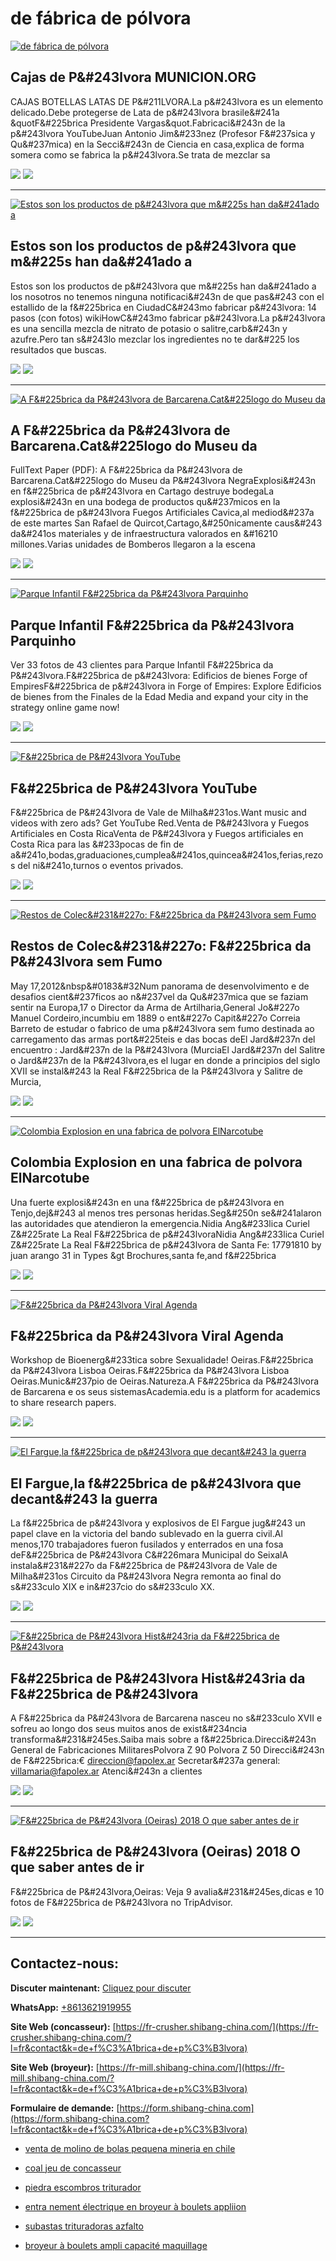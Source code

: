 # de fábrica de pólvora

<a href="https://swt.shibang-china.com/?l=fr&img&k=de+f%C3%A1brica+de+p%C3%B3lvora" target="_blank">![de fábrica de pólvora](http://static.shibang-china.com/all-800x300/862.jpg)</a>

## Cajas de P&#243lvora MUNICION.ORG
CAJAS BOTELLAS LATAS DE P&#211LVORA.La p&#243lvora es un elemento delicado.Debe protegerse de Lata de p&#243lvora brasile&#241a &quotF&#225brica Presidente Vargas&quot.Fabricaci&#243n de la p&#243lvora YouTubeJuan Antonio Jim&#233nez (Profesor F&#237sica y Qu&#237mica) en la Secci&#243n de Ciencia en casa,explica de forma somera como se fabrica la p&#243lvora.Se trata de mezclar sa


<a href="https://whatsapp.shibangsoft.com/WhatsApp.php" target="_blank" title="WhatsApp">![](http://static.shibang-china.com/icon/whatsapp.png)</a> <a href="https://swt.shibang-china.com/?l=fr&icon&k=de+f%C3%A1brica+de+p%C3%B3lvora" target="_blank">![](http://static.shibang-china.com/icon/chat-fr.png)</a>

---

<a href="https://swt.shibang-china.com/?l=fr&img&k=de+f%C3%A1brica+de+p%C3%B3lvora" target="_blank">![Estos son los productos de p&#243lvora que m&#225s han da&#241ado a](http://static.shibang-china.com/all-800x300/1127.jpg)</a>

## Estos son los productos de p&#243lvora que m&#225s han da&#241ado a
Estos son los productos de p&#243lvora que m&#225s han da&#241ado a los nosotros no tenemos ninguna notificaci&#243n de que pas&#243 con el estallido de la f&#225brica en CiudadC&#243mo fabricar p&#243lvora: 14 pasos (con fotos) wikiHowC&#243mo fabricar p&#243lvora.La p&#243lvora es una sencilla mezcla de nitrato de potasio o salitre,carb&#243n y azufre.Pero tan s&#243lo mezclar los ingredientes no te dar&#225 los resultados que buscas.


<a href="https://whatsapp.shibangsoft.com/WhatsApp.php" target="_blank" title="WhatsApp">![](http://static.shibang-china.com/icon/whatsapp.png)</a> <a href="https://swt.shibang-china.com/?l=fr&icon&k=de+f%C3%A1brica+de+p%C3%B3lvora" target="_blank">![](http://static.shibang-china.com/icon/chat-fr.png)</a>

---

<a href="https://swt.shibang-china.com/?l=fr&img&k=de+f%C3%A1brica+de+p%C3%B3lvora" target="_blank">![A F&#225brica da P&#243lvora de Barcarena.Cat&#225logo do Museu da](http://static.shibang-china.com/all-800x300/876.jpg)</a>

## A F&#225brica da P&#243lvora de Barcarena.Cat&#225logo do Museu da
FullText Paper (PDF): A F&#225brica da P&#243lvora de Barcarena.Cat&#225logo do Museu da P&#243lvora NegraExplosi&#243n en f&#225brica de p&#243lvora en Cartago destruye bodegaLa explosi&#243n en una bodega de productos qu&#237micos en la f&#225brica de p&#243lvora Fuegos Artificiales Cavica,al mediod&#237a de este martes San Rafael de Quircot,Cartago,&#250nicamente caus&#243 da&#241os materiales y de infraestructura valorados en &#16210 millones.Varias unidades de Bomberos llegaron a la escena


<a href="https://whatsapp.shibangsoft.com/WhatsApp.php" target="_blank" title="WhatsApp">![](http://static.shibang-china.com/icon/whatsapp.png)</a> <a href="https://swt.shibang-china.com/?l=fr&icon&k=de+f%C3%A1brica+de+p%C3%B3lvora" target="_blank">![](http://static.shibang-china.com/icon/chat-fr.png)</a>

---

<a href="https://swt.shibang-china.com/?l=fr&img&k=de+f%C3%A1brica+de+p%C3%B3lvora" target="_blank">![Parque Infantil F&#225brica da P&#243lvora Parquinho](http://static.shibang-china.com/all-800x300/76.jpg)</a>

## Parque Infantil F&#225brica da P&#243lvora Parquinho
Ver 33 fotos de 43 clientes para Parque Infantil F&#225brica da P&#243lvora.F&#225brica de p&#243lvora: Edificios de bienes Forge of EmpiresF&#225brica de p&#243lvora in Forge of Empires: Explore Edificios de bienes from the Finales de la Edad Media and expand your city in the strategy online game now!


<a href="https://whatsapp.shibangsoft.com/WhatsApp.php" target="_blank" title="WhatsApp">![](http://static.shibang-china.com/icon/whatsapp.png)</a> <a href="https://swt.shibang-china.com/?l=fr&icon&k=de+f%C3%A1brica+de+p%C3%B3lvora" target="_blank">![](http://static.shibang-china.com/icon/chat-fr.png)</a>

---

<a href="https://swt.shibang-china.com/?l=fr&img&k=de+f%C3%A1brica+de+p%C3%B3lvora" target="_blank">![F&#225brica de P&#243lvora YouTube](http://static.shibang-china.com/all-800x300/1218.jpg)</a>

## F&#225brica de P&#243lvora YouTube
F&#225brica de P&#243lvora de Vale de Milha&#231os.Want music and videos with zero ads? Get YouTube Red.Venta de P&#243lvora y Fuegos Artificiales en Costa RicaVenta de P&#243lvora y Fuegos artificiales en Costa Rica para las &#233pocas de fin de a&#241o,bodas,graduaciones,cumplea&#241os,quincea&#241os,ferias,rezos del ni&#241o,turnos o eventos privados.


<a href="https://whatsapp.shibangsoft.com/WhatsApp.php" target="_blank" title="WhatsApp">![](http://static.shibang-china.com/icon/whatsapp.png)</a> <a href="https://swt.shibang-china.com/?l=fr&icon&k=de+f%C3%A1brica+de+p%C3%B3lvora" target="_blank">![](http://static.shibang-china.com/icon/chat-fr.png)</a>

---

<a href="https://swt.shibang-china.com/?l=fr&img&k=de+f%C3%A1brica+de+p%C3%B3lvora" target="_blank">![Restos de Colec&#231&#227o: F&#225brica da P&#243lvora sem Fumo](http://static.shibang-china.com/all-800x300/603.jpg)</a>

## Restos de Colec&#231&#227o: F&#225brica da P&#243lvora sem Fumo
May 17,2012&nbsp&#0183&#32Num panorama de desenvolvimento e de desafios cient&#237ficos ao n&#237vel da Qu&#237mica que se faziam sentir na Europa,17 o Director da Arma de Artilharia,General Jo&#227o Manuel Cordeiro,incumbiu em 1889 o ent&#227o Capit&#227o Correia Barreto de estudar o fabrico de uma p&#243lvora sem fumo destinada ao carregamento das armas port&#225teis e das bocas deEl Jard&#237n del encuentro : Jard&#237n de la P&#243lvora (MurciaEl Jard&#237n del Salitre o Jard&#237n de la P&#243lvora,es el lugar en donde a principios del siglo XVII se instal&#243 la Real F&#225brica de la P&#243lvora y Salitre de Murcia,


<a href="https://whatsapp.shibangsoft.com/WhatsApp.php" target="_blank" title="WhatsApp">![](http://static.shibang-china.com/icon/whatsapp.png)</a> <a href="https://swt.shibang-china.com/?l=fr&icon&k=de+f%C3%A1brica+de+p%C3%B3lvora" target="_blank">![](http://static.shibang-china.com/icon/chat-fr.png)</a>

---

<a href="https://swt.shibang-china.com/?l=fr&img&k=de+f%C3%A1brica+de+p%C3%B3lvora" target="_blank">![Colombia Explosion en una fabrica de polvora ElNarcotube](http://static.shibang-china.com/all-800x300/1292.jpg)</a>

## Colombia Explosion en una fabrica de polvora ElNarcotube
Una fuerte explosi&#243n en una f&#225brica de p&#243lvora en Tenjo,dej&#243 al menos tres personas heridas.Seg&#250n se&#241alaron las autoridades que atendieron la emergencia.Nidia Ang&#233lica Curiel Z&#225rate La Real F&#225brica de p&#243lvoraNidia Ang&#233lica Curiel Z&#225rate La Real F&#225brica de p&#243lvora de Santa Fe: 17791810 by juan arango 31 in Types &gt Brochures,santa fe,and f&#225brica


<a href="https://whatsapp.shibangsoft.com/WhatsApp.php" target="_blank" title="WhatsApp">![](http://static.shibang-china.com/icon/whatsapp.png)</a> <a href="https://swt.shibang-china.com/?l=fr&icon&k=de+f%C3%A1brica+de+p%C3%B3lvora" target="_blank">![](http://static.shibang-china.com/icon/chat-fr.png)</a>

---

<a href="https://swt.shibang-china.com/?l=fr&img&k=de+f%C3%A1brica+de+p%C3%B3lvora" target="_blank">![F&#225brica da P&#243lvora Viral Agenda](http://static.shibang-china.com/all-800x300/168.jpg)</a>

## F&#225brica da P&#243lvora Viral Agenda
Workshop de Bioenerg&#233tica sobre Sexualidade! Oeiras.F&#225brica da P&#243lvora Lisboa Oeiras.F&#225brica da P&#243lvora Lisboa Oeiras.Munic&#237pio de Oeiras.Natureza.A F&#225brica da P&#243lvora de Barcarena e os seus sistemasAcademia.edu is a platform for academics to share research papers.


<a href="https://whatsapp.shibangsoft.com/WhatsApp.php" target="_blank" title="WhatsApp">![](http://static.shibang-china.com/icon/whatsapp.png)</a> <a href="https://swt.shibang-china.com/?l=fr&icon&k=de+f%C3%A1brica+de+p%C3%B3lvora" target="_blank">![](http://static.shibang-china.com/icon/chat-fr.png)</a>

---

<a href="https://swt.shibang-china.com/?l=fr&img&k=de+f%C3%A1brica+de+p%C3%B3lvora" target="_blank">![El Fargue,la f&#225brica de p&#243lvora que decant&#243 la guerra](http://static.shibang-china.com/all-800x300/631.jpg)</a>

## El Fargue,la f&#225brica de p&#243lvora que decant&#243 la guerra
La f&#225brica de p&#243lvora y explosivos de El Fargue jug&#243 un papel clave en la victoria del bando sublevado en la guerra civil.Al menos,170 trabajadores fueron fusilados y enterrados en una fosa deF&#225brica de P&#243lvora C&#226mara Municipal do SeixalA instala&#231&#227o da F&#225brica de P&#243lvora de Vale de Milha&#231os Circuito da P&#243lvora Negra remonta ao final do s&#233culo XIX e in&#237cio do s&#233culo XX.


<a href="https://whatsapp.shibangsoft.com/WhatsApp.php" target="_blank" title="WhatsApp">![](http://static.shibang-china.com/icon/whatsapp.png)</a> <a href="https://swt.shibang-china.com/?l=fr&icon&k=de+f%C3%A1brica+de+p%C3%B3lvora" target="_blank">![](http://static.shibang-china.com/icon/chat-fr.png)</a>

---

<a href="https://swt.shibang-china.com/?l=fr&img&k=de+f%C3%A1brica+de+p%C3%B3lvora" target="_blank">![F&#225brica de P&#243lvora Hist&#243ria da F&#225brica de P&#243lvora](http://static.shibang-china.com/all-800x300/1487.jpg)</a>

## F&#225brica de P&#243lvora Hist&#243ria da F&#225brica de P&#243lvora
A F&#225brica da P&#243lvora de Barcarena nasceu no s&#233culo XVII e sofreu ao longo dos seus muitos anos de exist&#234ncia transforma&#231&#245es.Saiba mais sobre a f&#225brica.Direcci&#243n General de Fabricaciones MilitaresPolvora Z 90 Polvora Z 50 Direcci&#243n de F&#225brica:€ direccion@fapolex.ar Secretar&#237a general: villamaria@fapolex.ar Atenci&#243n a clientes


<a href="https://whatsapp.shibangsoft.com/WhatsApp.php" target="_blank" title="WhatsApp">![](http://static.shibang-china.com/icon/whatsapp.png)</a> <a href="https://swt.shibang-china.com/?l=fr&icon&k=de+f%C3%A1brica+de+p%C3%B3lvora" target="_blank">![](http://static.shibang-china.com/icon/chat-fr.png)</a>

---

<a href="https://swt.shibang-china.com/?l=fr&img&k=de+f%C3%A1brica+de+p%C3%B3lvora" target="_blank">![F&#225brica de P&#243lvora (Oeiras) 2018 O que saber antes de ir](http://static.shibang-china.com/all-800x300/284.jpg)</a>

## F&#225brica de P&#243lvora (Oeiras) 2018 O que saber antes de ir
F&#225brica de P&#243lvora,Oeiras: Veja 9 avalia&#231&#245es,dicas e 10 fotos de F&#225brica de P&#243lvora no TripAdvisor.

<a href="https://whatsapp.shibangsoft.com/WhatsApp.php" target="_blank" title="WhatsApp">![](http://static.shibang-china.com/icon/whatsapp.png)</a> <a href="https://swt.shibang-china.com/?l=fr&icon&k=de+f%C3%A1brica+de+p%C3%B3lvora" target="_blank">![](http://static.shibang-china.com/icon/chat-fr.png)</a>

---
## Contactez-nous:

**Discuter maintenant:** [Cliquez pour discuter](https://swt.shibang-china.com?l=fr&contact&k=de+f%C3%A1brica+de+p%C3%B3lvora)

**WhatsApp:**  [+8613621919955](https://whatsapp.shibangsoft.com/WhatsApp.php)

**Site Web (concasseur):** [https://fr-crusher.shibang-china.com/](https://fr-crusher.shibang-china.com/?l=fr&contact&k=de+f%C3%A1brica+de+p%C3%B3lvora)

**Site Web (broyeur):** [https://fr-mill.shibang-china.com/](https://fr-mill.shibang-china.com/?l=fr&contact&k=de+f%C3%A1brica+de+p%C3%B3lvora)

**Formulaire de demande:** [https://form.shibang-china.com](https://form.shibang-china.com?l=fr&contact&k=de+f%C3%A1brica+de+p%C3%B3lvora)

* [venta de molino de bolas pequena mineria en chile](../62/venta%20de%20molino%20de%20bolas%20pequena%20mineria%20en%20chile.md)

* [coal jeu de concasseur](../61/coal%20jeu%20de%20concasseur.md)

* [piedra escombros triturador](../64/piedra%20escombros%20triturador.md)

* [entra nement électrique en broyeur à boulets appliion](../65/entra%20nement%20%C3%A9lectrique%20en%20broyeur%20%C3%A0%20boulets%20appliion.md)

* [subastas trituradoras azfalto](../63/subastas%20trituradoras%20azfalto.md)

* [broyeur à boulets ampli capacité maquillage](../65/broyeur%20%C3%A0%20boulets%20ampli%20capacit%C3%A9%20maquillage.md)
